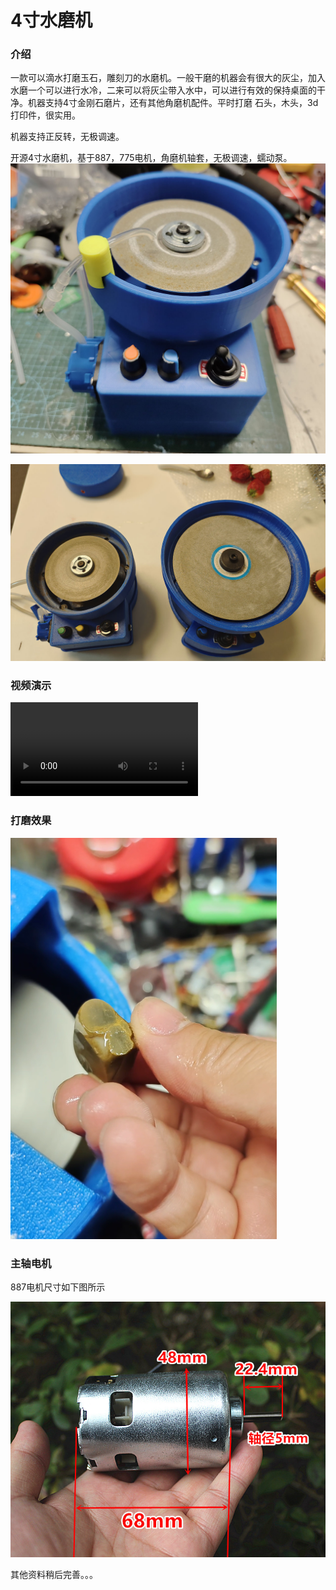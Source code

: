 # 4寸水磨机

### 介绍
一款可以滴水打磨玉石，雕刻刀的水磨机。一般干磨的机器会有很大的灰尘，加入水磨一个可以进行水冷，二来可以将灰尘带入水中，可以进行有效的保持桌面的干净。机器支持4寸金刚石磨片，还有其他角磨机配件。平时打磨 石头，木头，3d打印件，很实用。

机器支持正反转，无极调速。

开源4寸水磨机，基于887，775电机，角磨机轴套，无极调速，蠕动泵。
![](images/1.jpg)

![](images/4.jpg)

### 视频演示
![iframe](images/video.mp4) 


### 打磨效果
![](images/%E6%89%93%E7%A3%A8%E6%95%88%E6%9E%9C.png)


### 主轴电机
887电机尺寸如下图所示

![](images/887%E7%94%B5%E6%9C%BA.jpg)

其他资料稍后完善。。。